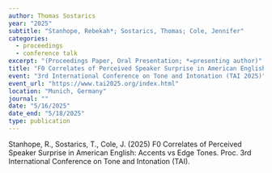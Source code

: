 ```yaml
---
author: Thomas Sostarics
year: "2025"
subtitle: "Stanhope, Rebekah*; Sostarics, Thomas; Cole, Jennifer"
categories:
  - proceedings
  - conference talk
excerpt: "(Proceedings Paper, Oral Presentation; *=presenting author)"
title: "F0 Correlates of Perceived Speaker Surprise in American English: Accents vs Edge Tones"
event: "3rd International Conference on Tone and Intonation (TAI 2025)"
event_url: "https://www.tai2025.org/index.html"
location: "Munich, Germany"
journal: ""
date: "5/16/2025"
date_end: "5/18/2025"
type: publication
---
```


Stanhope, R., Sostarics, T., Cole, J. (2025) F0 Correlates of Perceived Speaker Surprise in American English: Accents vs Edge Tones. Proc. 3rd International Conference on Tone and Intonation (TAI).
